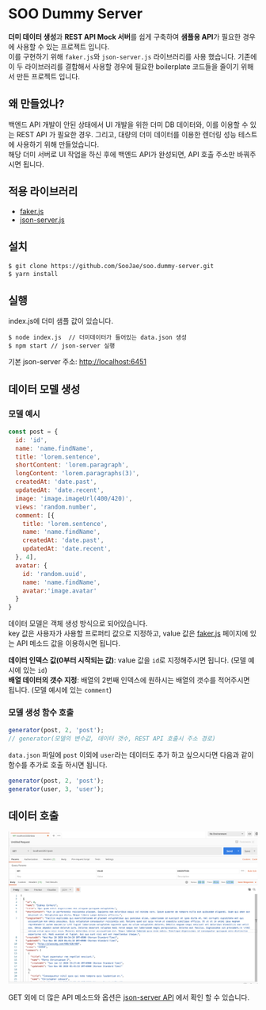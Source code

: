 # SOO Dummy Server
**더미 데이터 생성**과 **REST API Mock 서버**를 쉽게 구축하여 **샘플용 API**가 필요한 경우에 사용할 수 있는 프로젝트 입니다.   
이를 구현하기 위해  `faker.js`와 `json-server.js` 라이브러리를 사용 했습니다. 기존에 이 두 라이브러리를 결합해서 사용할 경우에 필요한 boilerplate 코드들을 줄이기 위해서 만든 프로젝트 입니다.

## 왜 만들었나?
백엔드 API 개발이 안된 상태에서 UI 개발을 위한 더미 DB 데이터와, 이를 이용할 수 있는 REST API 가 필요한 경우. 그리고, 대량의 더미 데이터를 이용한 렌더링 성능 테스트에 사용하기 위해 만들었습니다.                         
해당 더미 서버로 UI 작업을 하신 후에 백엔드 API가 완성되면, API 호출 주소만 바꿔주시면 됩니다.  

## 적용 라이브러리
- [faker.js](https://github.com/marak/Faker.js)
- [json-server.js](https://github.com/typicode/json-server)

## 설치
```shell script
$ git clone https://github.com/SooJae/soo.dummy-server.git
$ yarn install
```

## 실행
index.js에 더미 샘플 값이 있습니다.
```shell script
$ node index.js  // 더미데이터가 들어있는 data.json 생성
$ npm start // json-server 실행
``` 

기본 json-server 주소: [http://localhost:6451](http://localhost:6451)

## 데이터 모델 생성 
### 모델 예시
```js
const post = {
  id: 'id',
  name: 'name.findName',
  title: 'lorem.sentence',
  shortContent: 'lorem.paragraph',
  longContent: 'lorem.paragraphs(3)',
  createdAt: 'date.past',
  updatedAt: 'date.recent',
  image: 'image.imageUrl(400/420)',
  views: 'random.number',
  comment: [{
    title: 'lorem.sentence',
    name: 'name.findName',
    createdAt: 'date.past',
    updatedAt: 'date.recent',
  }, 4],
  avatar: {
    id: 'random.uuid',
    name: 'name.findName',
    avatar:'image.avatar'
  }
}
```

데이터 모델은 객체 생성 방식으로 되어있습니다.    
key 값은 사용자가 사용할 프로퍼티 값으로 지정하고, value 값은 [faker.js](https://github.com/marak/Faker.js/#api-methods) 페이지에 있는 API 메소드 값을 이용하시면 됩니다.  

**데이터 인덱스 값(0부터 시작되는 값)**: value 값을 `id`로 지정해주시면 됩니다. (모델 예시에 있는 `id`)      
**배열 데이터의 갯수 지정**: 배열의 2번째 인덱스에 원하시는 배열의 갯수를 적어주시면 됩니다. (모델 예시에 있는 `comment`)  

### 모델 생성 함수 호출
```js
generator(post, 2, 'post'); 
// generator(모델의 변수값, 데이터 갯수, REST API 호출시 주소 경로)
```
`data.json` 파일에 `post` 이외에 `user`라는 데이터도 추가 하고 싶으시다면 다음과 같이 함수를 추가로 호출 하시면 됩니다. 
```js
generator(post, 2, 'post');
generator(user, 3, 'user');
```

## 데이터 호출
![get-post](./readme/get-post.png)

GET 외에 더 많은 API 메소드와 옵션은 [json-server API](https://github.com/typicode/json-server) 에서 확인 할 수 있습니다.
